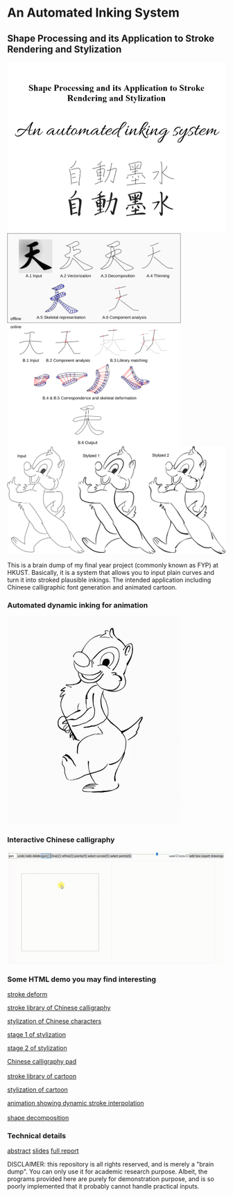 # An Automated Inking System

## Shape Processing and its Application to Stroke Rendering and Stylization

<img src="images/cover.png" width="600">
<img src="images/system diagram.png" width="400">
<img src="images/cartoon stylization.png" width="600">

This is a brain dump of my final year project (commonly known as FYP) at HKUST. Basically, it is a system that allows you to input plain curves and turn it into stroked plausible inkings. The intended application including Chinese calligraphic font generation and animated cartoon.

### Automated dynamic inking for animation
<img src="images/dale_walking.gif" width="400" />

### Interactive Chinese calligraphy
![](images/heung.gif)

### Some HTML demo you may find interesting

[stroke deform](https://tyt2y3.github.io/auto_ink/stroke_deform.html)

[stroke library of Chinese calligraphy](https://tyt2y3.github.io/auto_ink/library%20of%20chin%20cali%202.html)

[stylization of Chinese characters](https://tyt2y3.github.io/auto_ink/library_matching.html)

[stage 1 of stylization](https://tyt2y3.github.io/auto_ink/library_matching.html?mode=present&stage=1)

[stage 2 of stylization](https://tyt2y3.github.io/auto_ink/library_matching.html?mode=present&stage=2)

[Chinese calligraphy pad](https://tyt2y3.github.io/auto_ink/sketch.html)
<br>
<br>
[stroke library of cartoon](https://tyt2y3.github.io/auto_ink/library%20of%20cartoon.html)

[stylization of cartoon](https://tyt2y3.github.io/auto_ink/library_matching.html?mode=cartoon)

[animation showing dynamic stroke interpolation](https://tyt2y3.github.io/auto_ink/animation.html)
<br>
<br>
[shape decomposition](https://tyt2y3.github.io/auto_ink/shape_processing.html)

### Technical details
[abstract](promotion%20booklet.pdf)
[slides](FYP%20presentation.pdf)
[full report](hftsangab_PSAN2_Final.pdf)

DISCLAIMER: this repository is all rights reserved, and is merely a "brain dump". You can only use it for academic research purpose. Albeit, the programs provided here are purely for demonstration purpose, and is so poorly implemented that it probably cannot handle practical inputs.